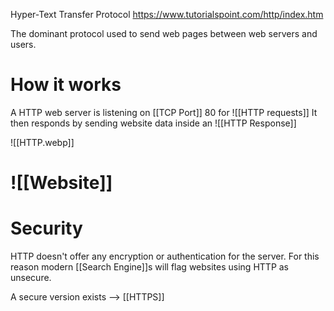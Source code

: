 Hyper-Text Transfer Protocol
https://www.tutorialspoint.com/http/index.htm

The dominant protocol used to send web pages between web servers and users. 

# How it works
A HTTP web server is listening on [[TCP Port]] 80 for ![[HTTP requests]] It then responds by sending website data inside an ![[HTTP Response]]

![[HTTP.webp]]

# ![[Website]]
# Security
HTTP doesn't offer any encryption or authentication for the server. For this reason modern [[Search Engine]]s will flag websites using HTTP as unsecure.

A secure version exists --> [[HTTPS]]